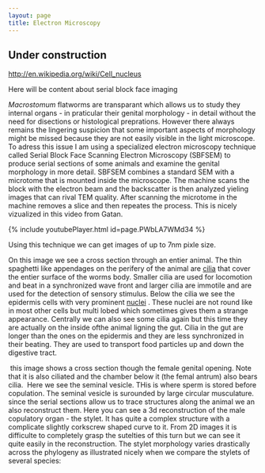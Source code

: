 ```yaml
---
layout: page
title: Electron Microscopy
---
```


## Under construction ##

http://en.wikipedia.org/wiki/Cell_nucleus

Here will be content about serial block face imaging 

*Macrostomum* flatworms are transparant which allows us to study they internal organs - in praticular their genital morphology - in detail without the need for disections or histological preprations. However there always remains the lingering suspicion that some important aspects of morphology might be missed because they are not easily visible in the light microscope. To adress this issue I am using a specialized electron microscopy technique called Serial Block Face Scanning Electron Microscopy (SBFSEM) to produce serial sections of some animals and examine the genital morphology in more detail.
SBFSEM combines a standard SEM with a microtome that is mounted inside the microscope. The machine scans the block with the electron beam and the backscatter is then analyzed yieling images that can rival TEM quality. After scanning the microtome in the machine removes a slice and then repeates the process. This is nicely vizualized in this video from Gatan.

{% include youtubePlayer.html id=page.PWbLA7WMd34 %}

Using this technique we can get images of up to 7nm pixle size.

<picture of an entier worm in section.>

On this image we see a cross section through an entier animal. The thin spaghetti like appendages on the perifery of the animal are [cilia](https://en.wikipedia.org/wiki/Cilium) that cover the entier surface of the worms body. Smaller cilia are used for locomotion and beat in a synchronized wave front and larger cilia are immotile and are used for the detection of sensory stimulus. 
Below the cilia we see the epidermis cells with very prominent [nuclei](http://en.wikipedia.org/wiki/Cell_nucleus) . These nuclei are not round like in most other cells but multi lobed which sometimes gives them a strange appearance. Centrally we can also see some cilia again but this time they are actually on the inside ofthe animal ligning the gut. Cilia in the gut are longer than the ones on the epidermis and they are less synchronized in their beating. They are used to transport food particles up and down the digestive tract. 

<image of femal opening>
this image shows a cross section though the female genital opening. Note that it is also ciliated and the chamber below it (the femal antrum) also bears cilia. 

<image of sv>
Here we see the seminal vesicle. THis is where sperm is stored before copulation. The seminal vesicle is surounded by large circular musculature. 

<image of reconstructed stylet>
since the serial sections allow us to trace structures along the animal we an also reconstruct them. Here you can see a 3d reconstruction of the male copulatory organ - the stylet. It has quite a complex structure with a complicate slightly corkscrew shaped curve to it. From 2D images it is difficulte to completely grasp the sutelties of this turn but we can see it quite easily in the reconstruction. 
The stylet morphology varies drastically across the phylogeny as illustrated nicely when we compare the stylets of several species:





